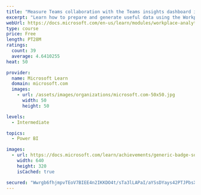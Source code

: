 ```yaml
---
title: "Measure Teams collaboration with the Teams insights dashboard in Workplace Analytics"
excerpt: "Learn how to prepare and generate useful data using the Workplace Analytics Power BI Teams insights dashboard.  Analyze Microsoft Teams adoption trends from the populated reports."
webUrl: https://docs.microsoft.com/en-us/learn/modules/workplace-analytics-teams-insights/
type: course
price: Free
length: PT28M
ratings:
  count: 39
  average: 4.6410255
heat: 50

provider:
  name: Microsoft Learn
  domain: microsoft.com
  images:
    - url: /assets/images/organizations/microsoft.com-50x50.jpg
      width: 50
      height: 50

levels:
  - Intermediate

topics:
  - Power BI

images:
  - url: https://docs.microsoft.com/learn/achievements/generic-badge-social.png
    width: 640
    height: 320
    isCached: true

secured: "Wwrgb6fhjmpvTEoV7BIEE4n2IKKDO4t/sTa3lLAPaI/aYSsDYays42PTJPbsXh2KMASeqirWK9SWKNWFPzOq0FLwjK9hwe6G8hfPQbCCxX7c8IrwxMT4+X7gakijG5B1gaJQHTomV9oZWfv+He1An2eRzqSm6eYGPqTnQO0nTHYW4YMCmBv1XQib7jEc4kw60VoZm/T/OOzLUvMeIpqhXFs6+dYmd4CzfR4G/Wa9ohMGrt1P2bUS/wPqtUGoKb026Yp/jOSQ9U4o0op/vedaM2ju+VEk2KKNsyEQBsZfej5KP/G3CdW8m9ko2whya0YWIXvZWTmdKX7lbQnZ/0UpRagvyN1YwB2bS9OdX8UAjsGfFe8LurCN1OpJqPhJEDCCS8OtG37yvlTkzk7NPqRr9/IiLQJM8M+zNjHuwUiB6wI=;ANx/lanYUwwse1kTX+O5bg=="
---
```


